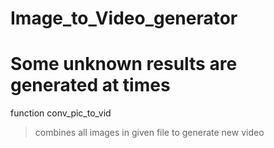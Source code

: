 # Image_to_Video_generator

# Some unknown results are generated at times

function conv_pic_to_vid
> combines all images in given file to generate new video
